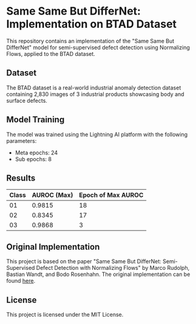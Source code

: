 # Same Same But DifferNet: Implementation on BTAD Dataset

This repository contains an implementation of the "Same Same But DifferNet" model for semi-supervised defect detection using Normalizing Flows, applied to the BTAD  dataset.

## Dataset

The BTAD dataset is a real-world industrial anomaly detection dataset containing 2,830 images of 3 industrial products showcasing body and surface defects.

## Model Training

The model was trained using the Lightning AI platform with the following parameters:
- Meta epochs: 24
- Sub epochs: 8

## Results

| Class | AUROC (Max) | Epoch of Max AUROC | 
|-------|-------------|---------------------|
| 01    | 0.9815      | 18                  | 
| 02    | 0.8345      | 17                  |
| 03    | 0.9868      | 3                   |

## Original Implementation

This project is based on the paper "Same Same But DifferNet: Semi-Supervised Defect Detection with Normalizing Flows" by Marco Rudolph, Bastian Wandt, and Bodo Rosenhahn. The original implementation can be found [here](https://github.com/marco-rudolph/differnet).

## License

This project is licensed under the MIT License.

